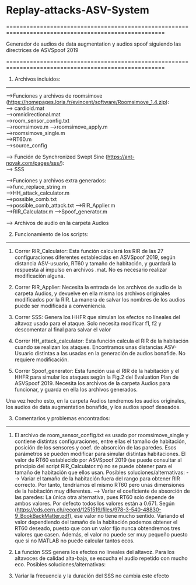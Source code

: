 # Replay-attacks-ASV-System

=====================================================================================================

Generador de audios de data augmentation y audios spoof siguiendo las directrices de ASVSpoof 2019

=====================================================================================================

1. Archivos incluidos:
_______________________

-->Funciones y archivos de roomsimove (https://homepages.loria.fr/evincent/software/Roomsimove_1.4.zip):    
    --> cardioid.mat      
    -->omnidirectional.mat  
    -->room_sensor_config.txt   
    -->roomsimove.m 
    -->roomsimove_apply.m   
    -->roomsimove_single.m  
    -->RT60.m   
    -->source_config    

--> Función de Synchronized Swept Sine (https://ant-novak.com/pages/sss/):  
    --> SSS     
    
-->Funciones y archivos extra generados:    
    -->func_replace_string.m    
    -->HH_attack_calculator.m   
    -->possible_comb.txt    
    -->possible_comb_attack.txt 
    -->RIR_Applier.m    
    -->RIR_Calculator.m 
    -->Spoof_generator.m    
    
--> Archivos de audio en la carpeta Audios


2. Funcionamiento de los scripts:
___________________________________
1. Correr RIR_Calculator: Esta función calculará los RIR de las 27 configuraciones diferentes establecidas en ASVSpoof 2019, según distancia ASV-usuario, RT60 y tamaño
de habitación, y guardará la respuesta al impulso en archivos .mat. No es necesario realizar modificación alguna.

2. Correr RIR_Applier: Necesita la entrada de los archivos de audio de la carpeta Audios, y devuelve en ella misma los archivos originales modificados por la RIR. 
La manera de salvar los nombres de los audios puede ser modificada a conveniencia.

3. Correr SSS: Genera los HHFR que simulan los efectos no lineales del altavoz usado para el ataque. Solo necesita modificar f1, f2 y descomentar al final para salvar el valor

4. Correr HH_attack_calculator: Esta función calcula el RIR de la habitación cuando se realizan los ataques. Encontramos unas distancias ASV-Usuario distintas a las usadas en 
la generación de audios bonafide. No requiere modificación.

5. Correr Spoof_generator: Esta función usa el RIR de la habitación y el HHFR para simular los ataques según la Fig.2 del Evaluation Plan de ASVSpoof 2019. 
                           Necesita los archivos de la carpeta Audios para funcionar, y guarda en ella los archivos generados.

Una vez hecho esto, en la carpeta Audios tendremos los audios originales, los audios de data augmentation bonafide, y los audios spoof deseados.

3. Comentarios y problemas encontrados:
___________________________________
1. El archivo de room_sensor_config.txt es usado por roomsimove_single y contiene distintas configuraciones, entre ellas el tamaño de habitación, posición de los sensores 
y coef. de absorción de las paredes. Esos parámetros se pueden modificar para simular distintas habitaciones. El valor de RT60 establecido por ASVSpoof 2019 (se puede consultar 
al principio del script RIR_Calculator.m) no se puede obtener para el tamaño de habitación que ellos usan. 
Posibles soluciones/alternativas:
  --> Variar el tamaño de la habitación fuera del rango para obtener RIR correcto. Por tanto, tendríamos el mismo RT60 pero unas dimensiones de la habitación muy diferentes.
  --> Variar el coeficiente de absorción de las paredes: La única otra alternativa, pues RT60 solo depende de ambos valores. Por defecto todos los valores están a 0.671.
  Según (https://cds.cern.ch/record/1251519/files/978-3-540-48830-9_BookBackMatter.pdf), ese valor no tiene mucho sentido. Variando el valor dependiendo del tamaño de la 
  habitación podemos obtener el RT60 deseado, puesto que con un valor fijo nunca obtendremos tres valores que casen. Además, el valor no puede ser muy pequeño puesto que si
  no MATLAB no puede calcular tantos ecos. 
  
2. La función SSS genera los efectos no lineales del altavoz. Para los altavoces de calidad alta-baja, se escucha el audio repetido con mucho eco. 
Posibles soluciones/alternativas: 
  1. Variar la frecuencia y la duración del SSS no cambia este efecto
